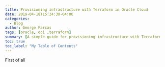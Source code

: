 ```yaml
---
title: Provisioning infrastructure with Terraform in Oracle Cloud
date: 2019-04-18T15:34:30-04:00
categories:
  - Blog
author: George Farcas
tags: [oracle, oci ,terraform]
summary: [A simple guide for provisioning infrastructure with Terraform in Oracle Cloud Infrastructure]
toc: true
toc_label: "My Table of Contents"
---
```


First of all
